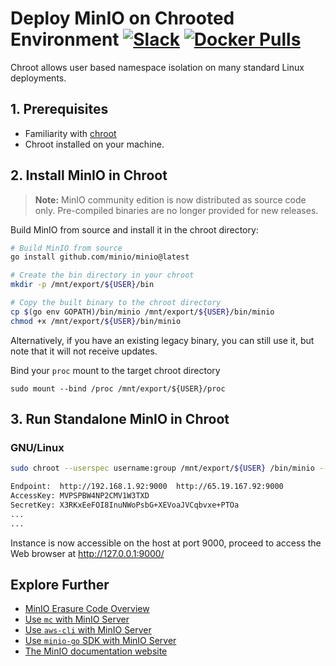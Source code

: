 # Deploy MinIO on Chrooted Environment [![Slack](https://slack.min.io/slack?type=svg)](https://slack.min.io) [![Docker Pulls](https://img.shields.io/docker/pulls/minio/minio.svg?maxAge=604800)](https://hub.docker.com/r/minio/minio/)

Chroot allows user based namespace isolation on many standard Linux deployments.

## 1. Prerequisites

- Familiarity with [chroot](http://man7.org/linux/man-pages/man2/chroot.2.html)
- Chroot installed on your machine.

## 2. Install MinIO in Chroot

> **Note:** MinIO community edition is now distributed as source code only. Pre-compiled binaries are no longer provided for new releases.

Build MinIO from source and install it in the chroot directory:

```sh
# Build MinIO from source
go install github.com/minio/minio@latest

# Create the bin directory in your chroot
mkdir -p /mnt/export/${USER}/bin

# Copy the built binary to the chroot directory
cp $(go env GOPATH)/bin/minio /mnt/export/${USER}/bin/minio
chmod +x /mnt/export/${USER}/bin/minio
```

Alternatively, if you have an existing legacy binary, you can still use it, but note that it will not receive updates.

Bind your `proc` mount to the target chroot directory

```
sudo mount --bind /proc /mnt/export/${USER}/proc
```

## 3. Run Standalone MinIO in Chroot

### GNU/Linux

```sh
sudo chroot --userspec username:group /mnt/export/${USER} /bin/minio --config-dir=/.minio server /data

Endpoint:  http://192.168.1.92:9000  http://65.19.167.92:9000
AccessKey: MVPSPBW4NP2CMV1W3TXD
SecretKey: X3RKxEeFOI8InuNWoPsbG+XEVoaJVCqbvxe+PTOa
...
...
```

Instance is now accessible on the host at port 9000, proceed to access the Web browser at <http://127.0.0.1:9000/>

## Explore Further

- [MinIO Erasure Code Overview](https://docs.min.io/community/minio-object-store/operations/concepts/erasure-coding.html)
- [Use `mc` with MinIO Server](https://docs.min.io/community/minio-object-store/reference/minio-mc.html)
- [Use `aws-cli` with MinIO Server](https://docs.min.io/community/minio-object-store/integrations/aws-cli-with-minio.html)
- [Use `minio-go` SDK with MinIO Server](https://docs.min.io/community/minio-object-store/developers/go/minio-go.html)
- [The MinIO documentation website](https://docs.min.io/community/minio-object-store/index.html)
